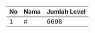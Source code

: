 | No | Nama            | Jumlah Level |
|----|-----------------|--------------|
| 1  | #    |    6698        |
